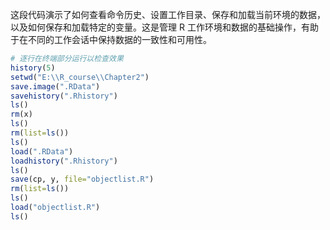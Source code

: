 这段代码演示了如何查看命令历史、设置工作目录、保存和加载当前环境的数据，以及如何保存和加载特定的变量。这是管理 R 工作环境和数据的基础操作，有助于在不同的工作会话中保持数据的一致性和可用性。
```R
# 逐行在终端部分运行以检查效果
history(5)
setwd("E:\\R_course\\Chapter2")
save.image(".RData")
savehistory(".Rhistory")
ls()
rm(x)
ls()
rm(list=ls())
ls()
load(".RData")
loadhistory(".Rhistory")
ls()
save(cp, y, file="objectlist.R")
rm(list=ls())
ls()
load("objectlist.R")
ls()
```